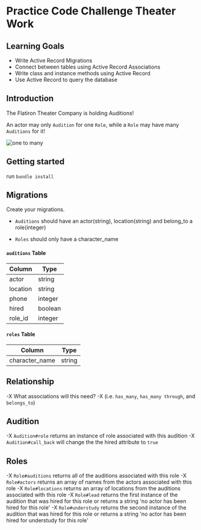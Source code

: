 # Practice Code Challenge Theater Work 

## Learning Goals

- Write Active Record Migrations
- Connect between tables using Active Record Associations
- Write class and instance methods using Active Record
- Use Active Record to query the database

## Introduction

The Flatiron Theater Company is holding Auditions!

An actor may only `Audition` for one `Role`, while a `Role` may have many `Auditions` for it! 

![one to many](https://curriculum-content.s3.amazonaws.com/phase-3/active-record-theater-work/one_to_many.png)

## Getting started 

run `bundle install`

## Migrations 

Create your migrations. 

- `Auditions` should have an actor(string), location(string) and belong_to a role(integer)

- `Roles` should only have a character_name

#### `auditions` Table

| Column | Type |
| --- | --- |
| actor | string |
| location | string |
| phone | integer |
| hired | boolean |
| role_id | integer |

#### `roles` Table

| Column | Type |
| --- | --- |
| character_name | string |
  
## Relationship

-X What associations will this need?
-X (i.e. `has_many`, `has_many through`, and `belongs_to`)

## Audition

-X `Audition#role` returns an instance of role associated with this audition
-X `Audition#call_back` will change the the hired attribute to `true`

## Roles

-X `Role#auditions` returns all of the auditions associated with this role 
-X `Role#actors` returns an array of names from the actors associated with this role
-X `Role#locations` returns an array of locations from the auditions associated with this role
-X `Role#lead` returns the first instance of the audition that was hired for this role or returns a string 'no actor has been hired for this role'
-X `Role#understudy` returns the second instance of the audition that was hired for this role or returns a string 'no actor has been hired for understudy for this role'


